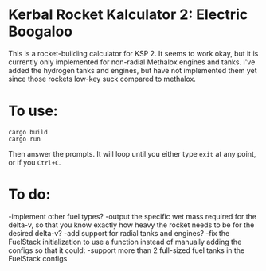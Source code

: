# Kerbal Rocket Kalculator 2: Electric Boogaloo
This is a rocket-building calculator for KSP 2. It seems to work okay, but it is currently only implemented for non-radial Methalox engines and tanks.
I've added the hydrogen tanks and engines, but have not implemented them yet since those rockets low-key suck compared to methalox.

# To use:
```
cargo build
cargo run
```
Then answer the prompts. It will loop until you either type `exit` at any point, or if you `Ctrl+C`.

# To do:
-implement other fuel types?
-output the specific wet mass required for the delta-v, so that you know exactly how heavy the rocket needs to be for the desired delta-v?
-add support for radial tanks and engines?
-fix the FuelStack initialization to use a function instead of manually adding the configs so that it could:
-support more than 2 full-sized fuel tanks in the FuelStack configs
